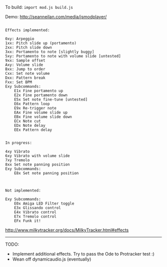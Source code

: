 To build: `import mod.js build.js`

Demo: http://seanneilan.com/media/jsmodplayer/

```

Effects implemented:

0xy: Arpeggio
1xx: Pitch slide up (portamento)
2xx: Pitch slide down
3xx: Portamento to note [slightly buggy]
5xy: Portamento to note with volume slide [untested]
9xx: Sample offset
Axy: Volume slide
Bxx: Jump to order
Cxx: Set note volume
Dxx: Pattern break
Fxx: Set BPM
Exy Subcommands:
	E1x Fine portamento up
	E2x Fine portamento down
	E5x Set note fine-tune [untested]
	E6x Pattern loop
	E9x Re-trigger note
	EAx Fine volume slide up
	EBx Fine volume slide down
	ECx Note cut
	EDx Note delay
	EEx Pattern delay


In progress:

4xy Vibrato
6xy Vibrato with volume slide
7xy Tremolo
8xx Set note panning position
Exy Subcommands:
	E8x Set note panning position



Not implemented:

Exy Subcommands:
	E0x Amiga LED Filter toggle
	E3x Glissando control
	E4x Vibrato control
	E7x Tremolo control
	EFx Funk it!

```

http://www.milkytracker.org/docs/MilkyTracker.html#effects

----------------------------------------------------------

TODO:

* Implement additional effects. Try to pass the Ode to Protracker test :)
* Wean off dynamicaudio.js (eventually)
	
